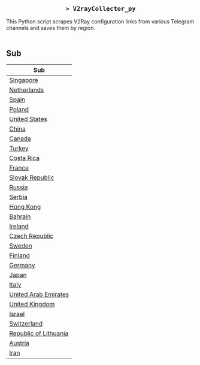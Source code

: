 <h3 align="center">
    <samp>&gt; V2rayCollector_py</samp>
</h3>

This Python script scrapes V2Ray configuration links from various Telegram channels and saves them by region.
<br>
<br>
## Sub
| Sub |
|-----|
| [Singapore](https://raw.githubusercontent.com/freetomaid/Vxray-country/main/sub/Singapore/config.txt) |
| [Netherlands](https://raw.githubusercontent.com/freetomaid/Vxray-country/main/sub/Netherlands/config.txt) |
| [Spain](https://raw.githubusercontent.com/freetomaid/Vxray-country/main/sub/Spain/config.txt) |
| [Poland](https://raw.githubusercontent.com/freetomaid/Vxray-country/main/sub/Poland/config.txt) |
| [United States](https://raw.githubusercontent.com/freetomaid/Vxray-country/main/sub/United%20States/config.txt) |
| [China](https://raw.githubusercontent.com/freetomaid/Vxray-country/main/sub/China/config.txt) |
| [Canada](https://raw.githubusercontent.com/freetomaid/Vxray-country/main/sub/Canada/config.txt) |
| [Turkey](https://raw.githubusercontent.com/freetomaid/Vxray-country/main/sub/Turkey/config.txt) |
| [Costa Rica](https://raw.githubusercontent.com/freetomaid/Vxray-country/main/sub/Costa%20Rica/config.txt) |
| [France](https://raw.githubusercontent.com/freetomaid/Vxray-country/main/sub/France/config.txt) |
| [Slovak Republic](https://raw.githubusercontent.com/freetomaid/Vxray-country/main/sub/Slovak%20Republic/config.txt) |
| [Russia](https://raw.githubusercontent.com/freetomaid/Vxray-country/main/sub/Russia/config.txt) |
| [Serbia](https://raw.githubusercontent.com/freetomaid/Vxray-country/main/sub/Serbia/config.txt) |
| [Hong Kong](https://raw.githubusercontent.com/freetomaid/Vxray-country/main/sub/Hong%20Kong/config.txt) |
| [Bahrain](https://raw.githubusercontent.com/freetomaid/Vxray-country/main/sub/Bahrain/config.txt) |
| [Ireland](https://raw.githubusercontent.com/freetomaid/Vxray-country/main/sub/Ireland/config.txt) |
| [Czech Republic](https://raw.githubusercontent.com/freetomaid/Vxray-country/main/sub/Czech%20Republic/config.txt) |
| [Sweden](https://raw.githubusercontent.com/freetomaid/Vxray-country/main/sub/Sweden/config.txt) |
| [Finland](https://raw.githubusercontent.com/freetomaid/Vxray-country/main/sub/Finland/config.txt) |
| [Germany](https://raw.githubusercontent.com/freetomaid/Vxray-country/main/sub/Germany/config.txt) |
| [Japan](https://raw.githubusercontent.com/freetomaid/Vxray-country/main/sub/Japan/config.txt) |
| [Italy](https://raw.githubusercontent.com/freetomaid/Vxray-country/main/sub/Italy/config.txt) |
| [United Arab Emirates](https://raw.githubusercontent.com/freetomaid/Vxray-country/main/sub/United%20Arab%20Emirates/config.txt) |
| [United Kingdom](https://raw.githubusercontent.com/freetomaid/Vxray-country/main/sub/United%20Kingdom/config.txt) |
| [Israel](https://raw.githubusercontent.com/freetomaid/Vxray-country/main/sub/Israel/config.txt) |
| [Switzerland](https://raw.githubusercontent.com/freetomaid/Vxray-country/main/sub/Switzerland/config.txt) |
| [Republic of Lithuania](https://raw.githubusercontent.com/freetomaid/Vxray-country/main/sub/Republic%20of%20Lithuania/config.txt) |
| [Austria](https://raw.githubusercontent.com/freetomaid/Vxray-country/main/sub/Austria/config.txt) |
| [Iran](https://raw.githubusercontent.com/freetomaid/Vxray-country/main/sub/Iran/config.txt) |



























































































































































































































































































































































































































































































































































































































































































































































































































































































































































































































































































































































































































































































































































































































































































































































































































































































































































































































































































































































































































































































































































































































































































































































































































































































































































































































































































































































































































































































































































































































































































































































































































































































































































































































































































































































































































































































































































































































































































































































































































































































